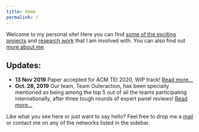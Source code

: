 ```yaml
---
title: Home
permalink: /
---
```


Welcome to my personal site! Here you can find [some of the exciting projects](/projects/) and [research work](/research/) that I am involved with. You can also find out [more about me](/about/).

## Updates:
* **13 Nov 2019** Paper accepted for ACM TEI 2020, WIP track! [Read more...](/research/)
* **Oct. 28, 2019** Our team, Team Outeraction, has been specially mentioned as being among the top 5 out of all the teams participating internationally, after three tough rounds of expert panel reviews! [Read more...](/projects/ozchi-sdc/)

Like what you see here or just want to say hello? Feel free to drop me a [mail](mailto:ayaskant.panigrahi@gmail.com) or contact me on any of the networks listed in the sidebar. 
